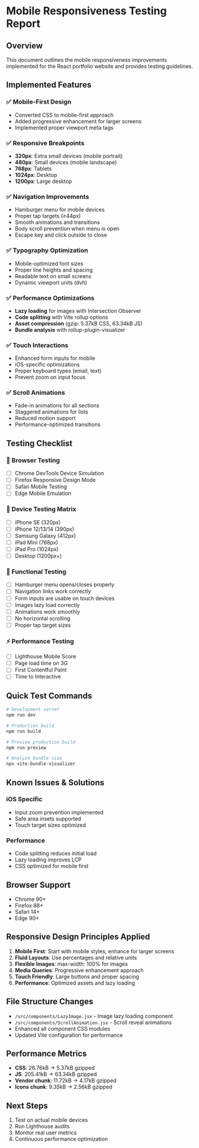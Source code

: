 # Mobile Responsiveness Testing Report

## Overview
This document outlines the mobile responsiveness improvements implemented for the React portfolio website and provides testing guidelines.

## Implemented Features

### ✅ Mobile-First Design
- Converted CSS to mobile-first approach
- Added progressive enhancement for larger screens
- Implemented proper viewport meta tags

### ✅ Responsive Breakpoints
- **320px**: Extra small devices (mobile portrait)
- **480px**: Small devices (mobile landscape)
- **768px**: Tablets
- **1024px**: Desktop
- **1200px**: Large desktop

### ✅ Navigation Improvements
- Hamburger menu for mobile devices
- Proper tap targets (≥44px)
- Smooth animations and transitions
- Body scroll prevention when menu is open
- Escape key and click outside to close

### ✅ Typography Optimization
- Mobile-optimized font sizes
- Proper line heights and spacing
- Readable text on small screens
- Dynamic viewport units (dvh)

### ✅ Performance Optimizations
- **Lazy loading** for images with Intersection Observer
- **Code splitting** with Vite rollup options
- **Asset compression** (gzip: 5.37kB CSS, 63.34kB JS)
- **Bundle analysis** with rollup-plugin-visualizer

### ✅ Touch Interactions
- Enhanced form inputs for mobile
- iOS-specific optimizations
- Proper keyboard types (email, text)
- Prevent zoom on input focus

### ✅ Scroll Animations
- Fade-in animations for all sections
- Staggered animations for lists
- Reduced motion support
- Performance-optimized transitions

## Testing Checklist

### 🧪 Browser Testing
- [ ] Chrome DevTools Device Simulation
- [ ] Firefox Responsive Design Mode
- [ ] Safari Mobile Testing
- [ ] Edge Mobile Emulation

### 📱 Device Testing Matrix
- [ ] iPhone SE (320px)
- [ ] iPhone 12/13/14 (390px)
- [ ] Samsung Galaxy (412px)
- [ ] iPad Mini (768px)
- [ ] iPad Pro (1024px)
- [ ] Desktop (1200px+)

### 🎯 Functional Testing
- [ ] Hamburger menu opens/closes properly
- [ ] Navigation links work correctly
- [ ] Form inputs are usable on touch devices
- [ ] Images lazy load correctly
- [ ] Animations work smoothly
- [ ] No horizontal scrolling
- [ ] Proper tap target sizes

### ⚡ Performance Testing
- [ ] Lighthouse Mobile Score
- [ ] Page load time on 3G
- [ ] First Contentful Paint
- [ ] Time to Interactive

## Quick Test Commands

```bash
# Development server
npm run dev

# Production build
npm run build

# Preview production build
npm run preview

# Analyze bundle size
npx vite-bundle-visualizer
```

## Known Issues & Solutions

### iOS Specific
- Input zoom prevention implemented
- Safe area insets supported
- Touch target sizes optimized

### Performance
- Code splitting reduces initial load
- Lazy loading improves LCP
- CSS optimized for mobile first

## Browser Support
- Chrome 90+
- Firefox 88+
- Safari 14+
- Edge 90+

## Responsive Design Principles Applied

1. **Mobile First**: Start with mobile styles, enhance for larger screens
2. **Fluid Layouts**: Use percentages and relative units
3. **Flexible Images**: max-width: 100% for images
4. **Media Queries**: Progressive enhancement approach
5. **Touch Friendly**: Large buttons and proper spacing
6. **Performance**: Optimized assets and lazy loading

## File Structure Changes
- `/src/components/LazyImage.jsx` - Image lazy loading component
- `/src/components/ScrollAnimation.jsx` - Scroll reveal animations
- Enhanced all component CSS modules
- Updated Vite configuration for performance

## Performance Metrics
- **CSS**: 26.76kB → 5.37kB gzipped
- **JS**: 205.41kB → 63.34kB gzipped
- **Vendor chunk**: 11.72kB → 4.17kB gzipped
- **Icons chunk**: 9.35kB → 2.56kB gzipped

## Next Steps
1. Test on actual mobile devices
2. Run Lighthouse audits
3. Monitor real user metrics
4. Continuous performance optimization